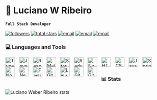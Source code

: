 # 👨 Luciano W Ribeiro

**`Full Stack Developer`**

   <p align="left">
      <a href="https://github.com/lucianowribeirot?tab=followers">
         <img alt="followers" title="Follow me on Github" src="https://custom-icon-badges.demolab.com/github/followers/lucianowribeiro?color=green&labelColor=darkgreen&style=for-the-badge&logo=person-add&label=Follow&logoColor=white"/></a>
      <a href="https://github.com/lucianowribeirot?tab=repositories&sort=stargazers">
         <img alt="total stars" title="Total stars on GitHub" src="https://custom-icon-badges.demolab.com/github/stars/lucianowribeiro?color=ffde21&style=for-the-badge&labelColor=yellow&logo=star"/></a>
       <a href="mailto:lucianowribeiro@gmail.com">
         <img alt="email" title="Email" src="https://custom-icon-badges.demolab.com/badge/-mail-red?labelColor=darkred&style=for-the-badge&logoColor=white&logo=mail"/></a>
      <a href="https://luciano-dev.vercel.app/">
         <img alt="email" title="Email" src="https://custom-icon-badges.demolab.com/badge/-linkedin-blue?style=for-the-badge&logoColor=white&logo=in"/></a>
      <a href="https://www.linkedin.com/in/lucianowribeiro">
         <img alt="email" title="Email" src="https://custom-icon-badges.demolab.com/badge/-web-black?style=for-the-badge&logoColor=white&logo=web"/></a>
   </p>


### 💻 Languages and Tools


<img align="left" alt="TypeScript" width="30px" style="padding-right:10px;" src="https://cdn.jsdelivr.net/gh/devicons/devicon/icons/typescript/typescript-plain.svg" />
<img align="left" alt="JavaScript" width="30px" style="padding-right:10px;" src="https://cdn.jsdelivr.net/gh/devicons/devicon/icons/javascript/javascript-plain.svg" />
<img align="left" alt="React" width="30px" style="padding-right:10px;" src="https://cdn.jsdelivr.net/gh/devicons/devicon/icons/react/react-original.svg" />
<img align="left" alt="Material UI" width="30px" style="padding-right:10px;" src="https://cdn.jsdelivr.net/gh/devicons/devicon@latest/icons/materialui/materialui-original.svg"  />
<img align="left" alt="Storybook" width="30px" style="padding-right:10px;" src="https://cdn.jsdelivr.net/gh/devicons/devicon@latest/icons/storybook/storybook-original.svg" />
<img align="left" alt="Redux" width="30px" style="padding-right:10px;" src="https://cdn.jsdelivr.net/gh/devicons/devicon/icons/redux/redux-original.svg" />
<img align="left" alt="Nextjs" width="30px" style="padding-right:10px;" src="https://cdn.jsdelivr.net/gh/devicons/devicon/icons/nextjs/nextjs-original.svg" />
<img align="left" alt="HTML" width="30px" style="padding-right:10px;" src="https://cdn.jsdelivr.net/gh/devicons/devicon/icons/html5/html5-plain.svg" />
<img align="left" alt="CSS" width="30px" style="padding-right:10px;" src="https://cdn.jsdelivr.net/gh/devicons/devicon/icons/css3/css3-plain.svg" />
<img align="left" alt="Java" width="30px" style="padding-right:10px;" src="https://cdn.jsdelivr.net/gh/devicons/devicon/icons/java/java-original.svg"/>
<img align="left" alt="Spring" width="30px" style="padding-right:10px;" src="https://cdn.jsdelivr.net/gh/devicons/devicon/icons/spring/spring-original.svg" />
<img align="left" alt="NodeJS" width="30px" style="padding-right:10px;" src="https://cdn.jsdelivr.net/gh/devicons/devicon/icons/nodejs/nodejs-original.svg" />
<img align="left" alt="NestJS" width="30px" style="padding-right:10px;" src="https://cdn.jsdelivr.net/gh/devicons/devicon@latest/icons/nestjs/nestjs-original.svg" />
<img align="left" alt="Fastify" width="30px" style="padding-right:10px;" src="https://cdn.jsdelivr.net/gh/devicons/devicon@latest/icons/fastify/fastify-original.svg"  />
<img align="left" alt="Git" width="30px" style="padding-right:10px;" src="https://cdn.jsdelivr.net/gh/devicons/devicon/icons/git/git-original.svg" />
<img align="left" alt="Linux" width="30px" style="padding-right:10px;" src="https://cdn.jsdelivr.net/gh/devicons/devicon/icons/linux/linux-original.svg" />
<img align="left" alt="GitHub" width="30px" style="padding-right:10px; padding-bottom:10px" src="https://cdn.jsdelivr.net/gh/devicons/devicon/icons/github/github-original.svg" />
<img align="left" alt="GitLab" width="30px" style="padding-right:10px; padding-bottom:10px" src="https://cdn.jsdelivr.net/gh/devicons/devicon/icons/gitlab/gitlab-original.svg" />

<br />
<br />



### 📊 Stats


![Luciano Weber Ribeiro stats](https://github-readme-stats.vercel.app/api?username=lucianowribeiro&show_icons=true&theme=dracula)

<!-- ![GitHub Streak](https://streak-stats.demolab.com?user=lucianowribeiro&theme=dracula) -->
